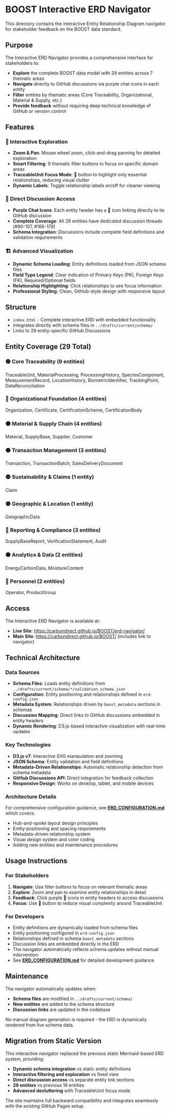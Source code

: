 # BOOST Interactive ERD Navigator

This directory contains the interactive Entity Relationship Diagram navigator for stakeholder feedback on the BOOST data standard.

## Purpose

The Interactive ERD Navigator provides a comprehensive interface for stakeholders to:
- **Explore** the complete BOOST data model with 29 entities across 7 thematic areas
- **Navigate** directly to GitHub discussions via purple chat icons in each entity
- **Filter** entities by thematic areas (Core Traceability, Organizational, Material & Supply, etc.)
- **Provide feedback** without requiring deep technical knowledge of GitHub or version control

## Features

### 🎯 Interactive Exploration
- **Zoom & Pan**: Mouse wheel zoom, click-and-drag panning for detailed exploration
- **Smart Filtering**: 9 thematic filter buttons to focus on specific domain areas
- **TraceableUnit Focus Mode**: 🎯 button to highlight only essential relationships, reducing visual clutter
- **Dynamic Labels**: Toggle relationship labels on/off for cleaner viewing

### 💬 Direct Discussion Access
- **Purple Chat Icons**: Each entity header has a 💬 icon linking directly to its GitHub discussion
- **Complete Coverage**: All 29 entities have dedicated discussion threads (#90-107, #166-179)
- **Schema Integration**: Discussions include complete field definitions and validation requirements

### 🏗️ Advanced Visualization
- **Dynamic Schema Loading**: Entity definitions loaded from JSON schema files
- **Field Type Legend**: Clear indication of Primary Keys (PK), Foreign Keys (FK), Required/Optional fields
- **Relationship Highlighting**: Click relationships to see focus information
- **Professional Styling**: Clean, GitHub-style design with responsive layout

## Structure

- `index.html` - Complete interactive ERD with embedded functionality
- Integrates directly with schema files in `../drafts/current/schema/`
- Links to 29 entity-specific GitHub Discussions

## Entity Coverage (29 Total)

### 🟢 Core Traceability (9 entities)
TraceableUnit, MaterialProcessing, ProcessingHistory, SpeciesComponent, MeasurementRecord, LocationHistory, BiometricIdentifier, TrackingPoint, DataReconciliation

### 🔵 Organizational Foundation (4 entities)  
Organization, Certificate, CertificationScheme, CertificationBody

### 🟤 Material & Supply Chain (4 entities)
Material, SupplyBase, Supplier, Customer

### 🟠 Transaction Management (3 entities)
Transaction, TransactionBatch, SalesDeliveryDocument

### 🟡 Sustainability & Claims (1 entity)
Claim

### 🟣 Geographic & Location (1 entity)
GeographicData

### 🔴 Reporting & Compliance (3 entities)
SupplyBaseReport, VerificationStatement, Audit

### ⚫ Analytics & Data (2 entities)
EnergyCarbonData, MoistureContent

### 👥 Personnel (2 entities)
Operator, ProductGroup

## Access

The Interactive ERD Navigator is available at:
- **Live Site**: https://carbondirect.github.io/BOOST/erd-navigator/
- **Main Site**: https://carbondirect.github.io/BOOST/ (includes link to navigator)

## Technical Architecture

### Data Sources
- **Schema Files**: Loads entity definitions from `../drafts/current/schema/*/validation_schema.json`
- **Configuration**: Entity positioning and relationships defined in `erd-config.json`
- **Metadata System**: Relationships driven by `boost_metadata` sections in schemas
- **Discussion Mapping**: Direct links to GitHub discussions embedded in entity headers
- **Dynamic Rendering**: D3.js-based interactive visualization with real-time updates

### Key Technologies
- **D3.js v7**: Interactive SVG manipulation and zooming
- **JSON Schema**: Entity validation and field definitions
- **Metadata-Driven Relationships**: Automatic relationship detection from schema metadata
- **GitHub Discussions API**: Direct integration for feedback collection
- **Responsive Design**: Works on desktop, tablet, and mobile devices

### Architecture Details
For comprehensive configuration guidance, see **[ERD_CONFIGURATION.md](ERD_CONFIGURATION.md)** which covers:
- Hub-and-spoke layout design principles
- Entity positioning and spacing requirements
- Metadata-driven relationship system
- Visual design system and color coding
- Adding new entities and maintenance procedures

## Usage Instructions

### For Stakeholders
1. **Navigate**: Use filter buttons to focus on relevant thematic areas
2. **Explore**: Zoom and pan to examine entity relationships in detail  
3. **Feedback**: Click purple 💬 icons in entity headers to access discussions
4. **Focus**: Use 🎯 button to reduce visual complexity around TraceableUnit

### For Developers
- Entity definitions are dynamically loaded from schema files
- Entity positioning configured in `erd-config.json`
- Relationships defined in schema `boost_metadata` sections
- Discussion links are embedded directly in the ERD
- The navigator automatically reflects schema updates without manual intervention
- See **[ERD_CONFIGURATION.md](ERD_CONFIGURATION.md)** for detailed development guidance

## Maintenance

The navigator automatically updates when:
- **Schema files** are modified in `../drafts/current/schema/`
- **New entities** are added to the schema structure
- **Discussion links** are updated in the codebase

No manual diagram generation is required - the ERD is dynamically rendered from live schema data.

## Migration from Static Version

This interactive navigator replaced the previous static Mermaid-based ERD system, providing:
- **Dynamic schema integration** vs static entity definitions
- **Interactive filtering and exploration** vs fixed view
- **Direct discussion access** vs separate entity link sections  
- **29 entities** vs previous 16 entities
- **Advanced decluttering** with TraceableUnit focus mode

The site maintains full backward compatibility and integrates seamlessly with the existing GitHub Pages setup.